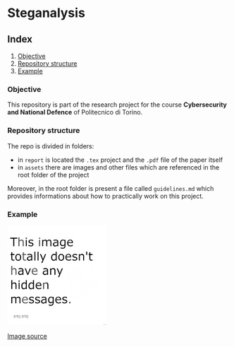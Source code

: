 # Steganalysis

## Index

1. [Objective](#objective)
2. [Repository structure](#repository-structure)
3. [Example](#example)

### Objective

This repository is part of the research project for the course
**Cybersecurity and National Defence** of Politecnico di Torino.

### Repository structure

The repo is divided in folders:

- in ```report``` is located the ```.tex``` project and the ```.pdf``` file of
the paper itself
- in ```assets``` there are images and other files which are referenced in the
root folder of the project

<!-- Add code folder if needed -->

Moreover, in the root folder is present a file called ```guidelines.md``` which
provides informations about how to practically work on this project.

### Example

![img](assets/download.jpg)

[Image source](https://www.reddit.com/r/HowToHack/comments/aezjqz/theres_6_different_hidden_messages_in_this_image/)
